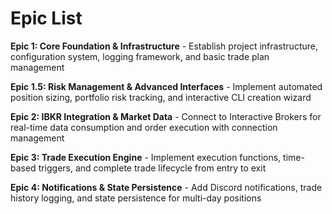 # Epic List

**Epic 1: Core Foundation & Infrastructure** - Establish project infrastructure, configuration system, logging framework, and basic trade plan management

**Epic 1.5: Risk Management & Advanced Interfaces** - Implement automated position sizing, portfolio risk tracking, and interactive CLI creation wizard

**Epic 2: IBKR Integration & Market Data** - Connect to Interactive Brokers for real-time data consumption and order execution with connection management

**Epic 3: Trade Execution Engine** - Implement execution functions, time-based triggers, and complete trade lifecycle from entry to exit

**Epic 4: Notifications & State Persistence** - Add Discord notifications, trade history logging, and state persistence for multi-day positions
